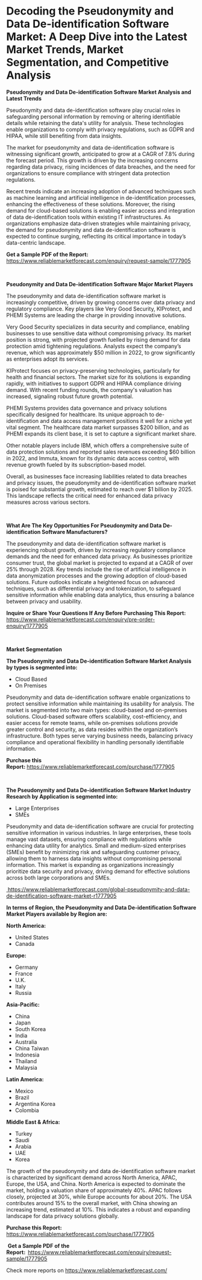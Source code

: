 <p><h1>Decoding the Pseudonymity and Data De-identification Software Market: A Deep Dive into the Latest Market Trends, Market Segmentation, and Competitive Analysis</h1></p><p><strong>Pseudonymity and Data De-identification Software Market Analysis and Latest Trends</strong></p>
<p><p>Pseudonymity and data de-identification software play crucial roles in safeguarding personal information by removing or altering identifiable details while retaining the data's utility for analysis. These technologies enable organizations to comply with privacy regulations, such as GDPR and HIPAA, while still benefiting from data insights. </p><p>The market for pseudonymity and data de-identification software is witnessing significant growth, anticipated to grow at a CAGR of 7.8% during the forecast period. This growth is driven by the increasing concerns regarding data privacy, rising incidences of data breaches, and the need for organizations to ensure compliance with stringent data protection regulations. </p><p>Recent trends indicate an increasing adoption of advanced techniques such as machine learning and artificial intelligence in de-identification processes, enhancing the effectiveness of these solutions. Moreover, the rising demand for cloud-based solutions is enabling easier access and integration of data de-identification tools within existing IT infrastructures. As organizations emphasize data-driven strategies while maintaining privacy, the demand for pseudonymity and data de-identification software is expected to continue surging, reflecting its critical importance in today’s data-centric landscape.</p></p>
<p><strong>Get a Sample PDF of the Report:&nbsp;</strong> <a href="https://www.reliablemarketforecast.com/enquiry/request-sample/1777905?utm_campaign=2533&utm_medium=2&utm_source=Github&utm_content=ia&utm_term=11032025&utm_id=pseudonymity-and-data-de-identification-software">https://www.reliablemarketforecast.com/enquiry/request-sample/1777905</a></p>
<p>&nbsp;</p>
<p><strong>Pseudonymity and Data De-identification Software Major Market Players</strong></p>
<p><p>The pseudonymity and data de-identification software market is increasingly competitive, driven by growing concerns over data privacy and regulatory compliance. Key players like Very Good Security, KIProtect, and PHEMI Systems are leading the charge in providing innovative solutions.</p><p>Very Good Security specializes in data security and compliance, enabling businesses to use sensitive data without compromising privacy. Its market position is strong, with projected growth fuelled by rising demand for data protection amid tightening regulations. Analysts expect the company’s revenue, which was approximately $50 million in 2022, to grow significantly as enterprises adopt its services.</p><p>KIProtect focuses on privacy-preserving technologies, particularly for health and financial sectors. The market size for its solutions is expanding rapidly, with initiatives to support GDPR and HIPAA compliance driving demand. With recent funding rounds, the company's valuation has increased, signaling robust future growth potential.</p><p>PHEMI Systems provides data governance and privacy solutions specifically designed for healthcare. Its unique approach to de-identification and data access management positions it well for a niche yet vital segment. The healthcare data market surpasses $200 billion, and as PHEMI expands its client base, it is set to capture a significant market share.</p><p>Other notable players include IBM, which offers a comprehensive suite of data protection solutions and reported sales revenues exceeding $60 billion in 2022, and Immuta, known for its dynamic data access control, with revenue growth fueled by its subscription-based model.</p><p>Overall, as businesses face increasing liabilities related to data breaches and privacy issues, the pseudonymity and de-identification software market is poised for substantial growth, estimated to reach over $1 billion by 2025. This landscape reflects the critical need for enhanced data privacy measures across various sectors.</p></p>
<p>&nbsp;</p>
<p><strong>What Are The Key Opportunities For Pseudonymity and Data De-identification Software Manufacturers?</strong></p>
<p><p>The pseudonymity and data de-identification software market is experiencing robust growth, driven by increasing regulatory compliance demands and the need for enhanced data privacy. As businesses prioritize consumer trust, the global market is projected to expand at a CAGR of over 25% through 2028. Key trends include the rise of artificial intelligence in data anonymization processes and the growing adoption of cloud-based solutions. Future outlooks indicate a heightened focus on advanced techniques, such as differential privacy and tokenization, to safeguard sensitive information while enabling data analytics, thus ensuring a balance between privacy and usability.</p></p>
<p><strong>Inquire or Share Your Questions If Any Before Purchasing This Report:</strong> <a href="https://www.reliablemarketforecast.com/enquiry/pre-order-enquiry/1777905?utm_campaign=2533&utm_medium=2&utm_source=Github&utm_content=ia&utm_term=11032025&utm_id=pseudonymity-and-data-de-identification-software">https://www.reliablemarketforecast.com/enquiry/pre-order-enquiry/1777905</a></p>
<p>&nbsp;</p>
<p><strong>Market Segmentation</strong></p>
<p><strong>The Pseudonymity and Data De-identification Software Market Analysis by types is segmented into:</strong></p>
<p><ul><li>Cloud Based</li><li>On Premises</li></ul></p>
<p><p>Pseudonymity and data de-identification software enable organizations to protect sensitive information while maintaining its usability for analysis. The market is segmented into two main types: cloud-based and on-premises solutions. Cloud-based software offers scalability, cost-efficiency, and easier access for remote teams, while on-premises solutions provide greater control and security, as data resides within the organization’s infrastructure. Both types serve varying business needs, balancing privacy compliance and operational flexibility in handling personally identifiable information.</p></p>
<p><strong>Purchase this Report:&nbsp;</strong><a href="https://www.reliablemarketforecast.com/purchase/1777905?utm_campaign=2533&utm_medium=2&utm_source=Github&utm_content=ia&utm_term=11032025&utm_id=pseudonymity-and-data-de-identification-software">https://www.reliablemarketforecast.com/purchase/1777905</a></p>
<p>&nbsp;</p>
<p><strong>The Pseudonymity and Data De-identification Software Market Industry Research by Application is segmented into:</strong></p>
<p><ul><li>Large Enterprises</li><li>SMEs</li></ul></p>
<p><p>Pseudonymity and data de-identification software are crucial for protecting sensitive information in various industries. In large enterprises, these tools manage vast datasets, ensuring compliance with regulations while enhancing data utility for analytics. Small and medium-sized enterprises (SMEs) benefit by minimizing risk and safeguarding customer privacy, allowing them to harness data insights without compromising personal information. This market is expanding as organizations increasingly prioritize data security and privacy, driving demand for effective solutions across both large corporations and SMEs.</p></p>
<p><a href="https://www.reliablemarketforecast.com/global-pseudonymity-and-data-de-identification-software-market-r1777905?utm_campaign=2533&utm_medium=2&utm_source=Github&utm_content=ia&utm_term=11032025&utm_id=pseudonymity-and-data-de-identification-software">&nbsp;https://www.reliablemarketforecast.com/global-pseudonymity-and-data-de-identification-software-market-r1777905</a></p>
<p><strong>In terms of Region, the Pseudonymity and Data De-identification Software Market Players available by Region are:</strong></p>
<p>
    <p> <strong> North America: </strong>
        <ul>
            <li>United States</li>
            <li>Canada</li>
        </ul>
        </p> 
    <p> <strong> Europe: </strong>
        <ul>
            <li>Germany</li>
            <li>France</li>
            <li>U.K.</li>
            <li>Italy</li>
            <li>Russia</li>
        </ul>
        </p> 
    <p> <strong> Asia-Pacific: </strong>
        <ul>
            <li>China</li>
            <li>Japan</li>
            <li>South Korea</li>
            <li>India</li>
            <li>Australia</li>
            <li>China Taiwan</li>
            <li>Indonesia</li>
            <li>Thailand</li>
            <li>Malaysia</li>
        </ul>
        </p> 
    <p> <strong> Latin America: </strong>
        <ul>
            <li>Mexico</li>
            <li>Brazil</li>
            <li>Argentina Korea</li>
            <li>Colombia</li>
        </ul>
        </p> 
    <p> <strong> Middle East & Africa: </strong>
        <ul>
            <li>Turkey</li>
            <li>Saudi</li>
            <li>Arabia</li>
            <li>UAE</li>
            <li>Korea</li>
        </ul>
    </p>
    </p>
<p><p>The growth of the pseudonymity and data de-identification software market is characterized by significant demand across North America, APAC, Europe, the USA, and China. North America is expected to dominate the market, holding a valuation share of approximately 40%. APAC follows closely, projected at 30%, while Europe accounts for about 20%. The USA contributes around 15% to the overall market, with China showing an increasing trend, estimated at 10%. This indicates a robust and expanding landscape for data privacy solutions globally.</p></p>
<p><strong>Purchase this Report: </strong><a href="https://www.reliablemarketforecast.com/purchase/1777905?utm_campaign=2533&utm_medium=2&utm_source=Github&utm_content=ia&utm_term=11032025&utm_id=pseudonymity-and-data-de-identification-software">https://www.reliablemarketforecast.com/purchase/1777905</a></p>
<p>&nbsp;<strong>Get a Sample PDF of the Report:&nbsp;&nbsp;</strong><a href="https://www.reliablemarketforecast.com/enquiry/request-sample/1777905?utm_campaign=2533&utm_medium=2&utm_source=Github&utm_content=ia&utm_term=11032025&utm_id=pseudonymity-and-data-de-identification-software">https://www.reliablemarketforecast.com/enquiry/request-sample/1777905</a></p>
<p><strong></strong></p>
<p>Check more reports on <a href="https://www.reliablemarketforecast.com/?utm_campaign=2533&utm_medium=2&utm_source=Github&utm_content=ia&utm_term=11032025&utm_id=pseudonymity-and-data-de-identification-software">https://www.reliablemarketforecast.com/</a></p>